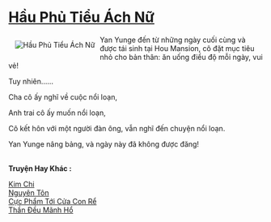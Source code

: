 <a href="https://truyenwiki.net/hau-phu-tieu-ach-nu.35051/" title="Hầu Phủ Tiểu Ách Nữ"><h1>Hầu Phủ Tiểu Ách Nữ</h1></a><div style="display:table"><img align="right" style="float: left; padding: 10px;" src="https://truyenwiki.net/a/img/str/src/35051.jpg" alt="Hầu Phủ Tiểu Ách Nữ">Yan Yunge đến từ những ngày cuối cùng và được tái sinh tại Hou Mansion, cô đặt mục tiêu nhỏ cho bản thân: ăn uống điều độ mỗi ngày, vui vẻ!<p></p> Tuy nhiên……<p></p> Cha cô ấy nghĩ về cuộc nổi loạn,<p></p> Anh trai cô ấy muốn nổi loạn,<p></p> Cô kết hôn với một người đàn ông, vẫn nghĩ đến chuyện nổi loạn.<p></p> Yan Yunge nâng bảng, và ngày này đã không được đăng!</div><p><br><b>Truyện Hay Khác :</b></p><a href="https://truyenwiki.net/kim-chi.37026/" alt="Kim Chi">Kim Chi</a><br/><a href="https://sangtacviet.wordpress.com/2020/10/22/nguyen-ton/" alt="Nguyên Tôn">Nguyên Tôn</a><br/><a href="https://github.com/nownovels/wikidich/tree/master/truyenhay/35369" alt="Cực Phẩm Tới Cửa Con Rể">Cực Phẩm Tới Cửa Con Rể</a><br/><a href="https://github.com/nownovels/wikidich/tree/master/truyenhay/35731" alt="Thần Đều Mãnh Hổ">Thần Đều Mãnh Hổ</a><br/>